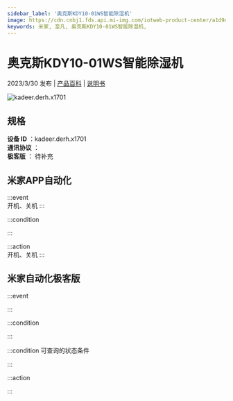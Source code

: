 ```yaml
---
sidebar_label: '奥克斯KDY10-01WS智能除湿机'
image: https://cdn.cnbj1.fds.api.mi-img.com/iotweb-product-center/a1d9d83d2551254d48d785f6ec64064e_1674037715049.png?GalaxyAccessKeyId=AKVGLQWBOVIRQ3XLEW&Expires=9223372036854775807&Signature=C/fNlFxbZyXDoGKG+YMaoP+BwDE=
keywords: 米家, 至凡, 奥克斯KDY10-01WS智能除湿机, 
---
```

# 奥克斯KDY10-01WS智能除湿机

2023/3/30 发布 | [产品百科](https://home.mi.com/webapp/content/baike/product/index.html?model=kadeer.derh.x1701/) | [说明书](https://home.mi.com/views/introduction.html?model=kadeer.derh.x1701&region=cn)

![kadeer.derh.x1701](https://cdn.cnbj1.fds.api.mi-img.com/iotweb-product-center/a1d9d83d2551254d48d785f6ec64064e_1674037715049.png?GalaxyAccessKeyId=AKVGLQWBOVIRQ3XLEW&Expires=9223372036854775807&Signature=C/fNlFxbZyXDoGKG+YMaoP+BwDE=)

## 规格  
> 
**设备 ID** ：kadeer.derh.x1701  
**通讯协议** ：  
**极客版**  ： 待补充 


## 米家APP自动化  

:::event  
开机、关机
:::

:::condition  

:::

:::action   
开机、关机
:::

## 米家自动化极客版  

:::event  

:::

:::condition  

:::

:::condition 可查询的状态条件  

:::

:::action  

:::

        
